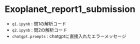 # Exoplanet_report1_submission

- `q1.ipynb` : 問1の解析コード
- `q2.ipynb` : 問2の解析コード
- `chatgpt.prompts` : chatgptに直接入れたエラーメッセージ
